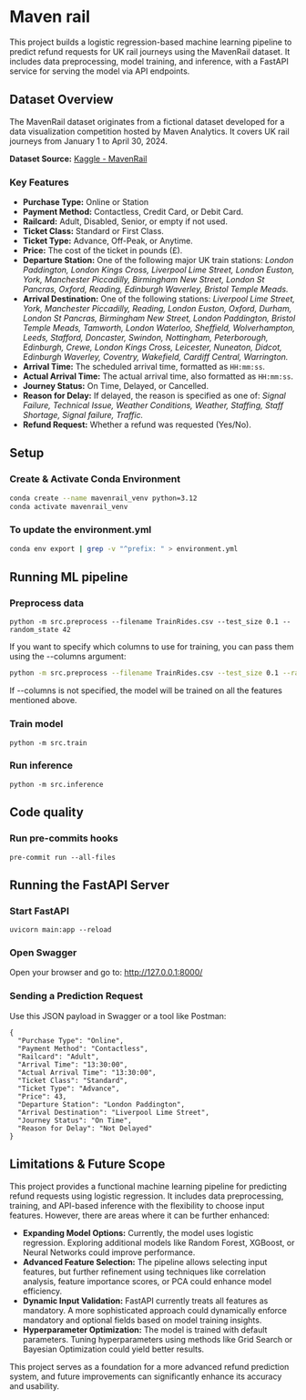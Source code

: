 # Maven rail

This project builds a logistic regression-based machine learning pipeline to predict refund requests for UK rail journeys using the MavenRail dataset. It includes data preprocessing, model training, and inference, with a FastAPI service for serving the model via API endpoints.

## Dataset Overview

The MavenRail dataset originates from a fictional dataset developed for a data visualization competition hosted by Maven Analytics. It covers UK rail journeys from January 1 to April 30, 2024.

**Dataset Source:** [Kaggle - MavenRail](https://www.kaggle.com/datasets/helddata/uk-train-rides-maven-rail-challenge)

### Key Features
- **Purchase Type:** Online or Station
- **Payment Method:** Contactless, Credit Card, or Debit Card.
- **Railcard:** Adult, Disabled, Senior, or empty if not used.
- **Ticket Class:** Standard or First Class.
- **Ticket Type:** Advance, Off-Peak, or Anytime.
- **Price:** The cost of the ticket in pounds (£).
- **Departure Station:** One of the following major UK train stations:
  *London Paddington, London Kings Cross, Liverpool Lime Street, London Euston, York, Manchester Piccadilly, Birmingham New Street, London St Pancras, Oxford, Reading, Edinburgh Waverley, Bristol Temple Meads.*
- **Arrival Destination:** One of the following stations:
  *Liverpool Lime Street, York, Manchester Piccadilly, Reading, London Euston, Oxford, Durham, London St Pancras, Birmingham New Street, London Paddington, Bristol Temple Meads, Tamworth, London Waterloo, Sheffield, Wolverhampton, Leeds, Stafford, Doncaster, Swindon, Nottingham, Peterborough, Edinburgh, Crewe, London Kings Cross, Leicester, Nuneaton, Didcot, Edinburgh Waverley, Coventry, Wakefield, Cardiff Central, Warrington.*
- **Arrival Time:** The scheduled arrival time, formatted as `HH:mm:ss`.
- **Actual Arrival Time:** The actual arrival time, also formatted as `HH:mm:ss`.
- **Journey Status:** On Time, Delayed, or Cancelled.
- **Reason for Delay:** If delayed, the reason is specified as one of:
  *Signal Failure, Technical Issue, Weather Conditions, Weather, Staffing, Staff Shortage, Signal failure, Traffic.*
- **Refund Request:** Whether a refund was requested (Yes/No).

## Setup

### Create & Activate Conda Environment
```bash
conda create --name mavenrail_venv python=3.12
conda activate mavenrail_venv
```

### To update the environment.yml
```bash
conda env export | grep -v "^prefix: " > environment.yml
```

## Running ML pipeline

### Preprocess data
```
python -m src.preprocess --filename TrainRides.csv --test_size 0.1 --random_state 42
```
If you want to specify which columns to use for training, you can pass them using the --columns argument:
```bash
python -m src.preprocess --filename TrainRides.csv --test_size 0.1 --random_state 42 --columns col1 col2 col3
```
If --columns is not specified, the model will be trained on all the features mentioned above.

### Train model
```
python -m src.train
```

### Run inference
```
python -m src.inference
```

## Code quality
### Run pre-commits hooks
```
pre-commit run --all-files
```

## Running the FastAPI Server
### Start FastAPI
```
uvicorn main:app --reload
```

### Open Swagger
Open your browser and go to: http://127.0.0.1:8000/

### Sending a Prediction Request
Use this JSON payload in Swagger or a tool like Postman:
```
{
  "Purchase Type": "Online",
  "Payment Method": "Contactless",
  "Railcard": "Adult",
  "Arrival Time": "13:30:00",
  "Actual Arrival Time": "13:30:00",
  "Ticket Class": "Standard",
  "Ticket Type": "Advance",
  "Price": 43,
  "Departure Station": "London Paddington",
  "Arrival Destination": "Liverpool Lime Street",
  "Journey Status": "On Time",
  "Reason for Delay": "Not Delayed"
}
```
## Limitations & Future Scope
This project provides a functional machine learning pipeline for predicting refund requests using logistic regression. It includes data preprocessing, training, and API-based inference with the flexibility to choose input features. However, there are areas where it can be further enhanced:
- **Expanding Model Options:** Currently, the model uses logistic regression. Exploring additional models like Random Forest, XGBoost, or Neural Networks could improve performance.
- **Advanced Feature Selection:** The pipeline allows selecting input features, but further refinement using techniques like correlation analysis, feature importance scores, or PCA could enhance model efficiency.
- **Dynamic Input Validation:** FastAPI currently treats all features as mandatory. A more sophisticated approach could dynamically enforce mandatory and optional fields based on model training insights.
- **Hyperparameter Optimization:** The model is trained with default parameters. Tuning hyperparameters using methods like Grid Search or Bayesian Optimization could yield better results.

This project serves as a foundation for a more advanced refund prediction system, and future improvements can significantly enhance its accuracy and usability.
